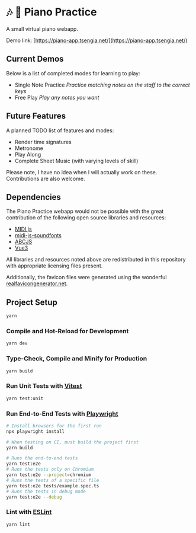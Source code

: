 # :notes: :musical_keyboard: Piano Practice
A small virtual piano webapp.  

Demo link: [https://piano-app.tsengia.net/](https://piano-app.tsengia.net/)

## Current Demos
Below is a list of completed modes for learning to play:
- Single Note Practice _Practice matching notes on the staff to the correct keys_ 
- Free Play _Play any notes you want_

## Future Features
A planned TODO list of features and modes:
- Render time signatures
- Metronome
- Play Along
- Complete Sheet Music (with varying levels of skill)

Please note, I have no idea when I will actually work on these.  
Contributions are also welcome.

## Dependencies
The Piano Practice webapp would not be possible with the great contribution of the following open source libraries and resources:
- [MIDI.js](https://github.com/mudcube/MIDI.js)
- [midi-js-soundfonts](https://github.com/gleitz/midi-js-soundfonts)
- [ABCJS](https://github.com/paulrosen/abcjs)
- [Vue3](https://github.com/vuejs/vue)

All libraries and resources noted above are redistributed in this repository with appropriate licensing files present.

Additionally, the favicon files were generated using the wonderful [realfavicongenerator.net](https://realfavicongenerator.net/).

## Project Setup

```sh
yarn
```

### Compile and Hot-Reload for Development

```sh
yarn dev
```

### Type-Check, Compile and Minify for Production

```sh
yarn build
```

### Run Unit Tests with [Vitest](https://vitest.dev/)

```sh
yarn test:unit
```

### Run End-to-End Tests with [Playwright](https://playwright.dev)

```sh
# Install browsers for the first run
npx playwright install

# When testing on CI, must build the project first
yarn build

# Runs the end-to-end tests
yarn test:e2e
# Runs the tests only on Chromium
yarn test:e2e --project=chromium
# Runs the tests of a specific file
yarn test:e2e tests/example.spec.ts
# Runs the tests in debug mode
yarn test:e2e --debug
```

### Lint with [ESLint](https://eslint.org/)

```sh
yarn lint
```
